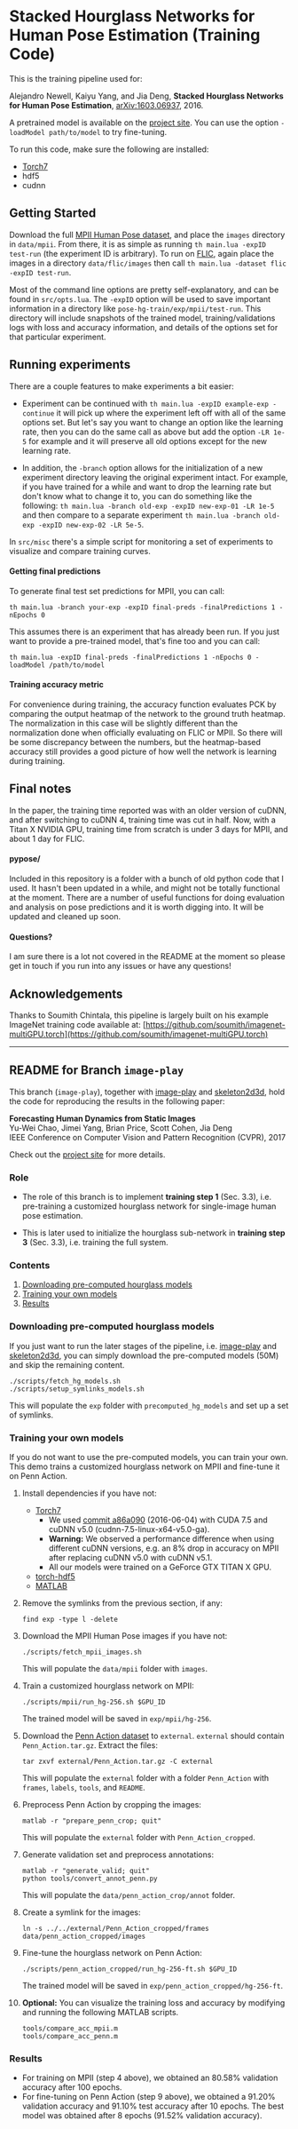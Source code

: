 # Stacked Hourglass Networks for Human Pose Estimation (Training Code)

This is the training pipeline used for:

Alejandro Newell, Kaiyu Yang, and Jia Deng,
**Stacked Hourglass Networks for Human Pose Estimation**,
[arXiv:1603.06937](http://arxiv.org/abs/1603.06937), 2016.

A pretrained model is available on the [project site](http://www-personal.umich.edu/~alnewell/pose). You can use the option `-loadModel path/to/model` to try fine-tuning. 

To run this code, make sure the following are installed:

- [Torch7](https://github.com/torch/torch7)
- hdf5
- cudnn

## Getting Started ##

Download the full [MPII Human Pose dataset](http://human-pose.mpi-inf.mpg.de), and place the `images` directory in `data/mpii`. From there, it is as simple as running `th main.lua -expID test-run` (the experiment ID is arbitrary). To run on [FLIC](http://bensapp.github.io/flic-dataset.html), again place the images in a directory `data/flic/images` then call `th main.lua -dataset flic -expID test-run`.

Most of the command line options are pretty self-explanatory, and can be found in `src/opts.lua`. The `-expID` option will be used to save important information in a directory like `pose-hg-train/exp/mpii/test-run`. This directory will include snapshots of the trained model, training/validations logs with loss and accuracy information, and details of the options set for that particular experiment.

## Running experiments ##

There are a couple features to make experiments a bit easier:

- Experiment can be continued with `th main.lua -expID example-exp -continue` it will pick up where the experiment left off with all of the same options set. But let's say you want to change an option like the learning rate, then you can do the same call as above but add the option `-LR 1e-5` for example and it will preserve all old options except for the new learning rate.

- In addition, the `-branch` option allows for the initialization of a new experiment directory leaving the original experiment intact. For example, if you have trained for a while and want to drop the learning rate but don't know what to change it to, you can do something like the following: `th main.lua -branch old-exp -expID new-exp-01 -LR 1e-5` and then compare to a separate experiment `th main.lua -branch old-exp -expID new-exp-02 -LR 5e-5`.

In `src/misc` there's a simple script for monitoring a set of experiments to visualize and compare training curves.

#### Getting final predictions ####

To generate final test set predictions for MPII, you can call:

`th main.lua -branch your-exp -expID final-preds -finalPredictions 1 -nEpochs 0`

This assumes there is an experiment that has already been run. If you just want to provide a pre-trained model, that's fine too and you can call:

`th main.lua -expID final-preds -finalPredictions 1 -nEpochs 0 -loadModel /path/to/model`

#### Training accuracy metric ####

For convenience during training, the accuracy function evaluates PCK by comparing the output heatmap of the network to the ground truth heatmap. The normalization in this case will be slightly different than the normalization done when officially evaluating on FLIC or MPII. So there will be some discrepancy between the numbers, but the heatmap-based accuracy still provides a good picture of how well the network is learning during training.

## Final notes ##

In the paper, the training time reported was with an older version of cuDNN, and after switching to cuDNN 4, training time was cut in half. Now, with a Titan X NVIDIA GPU, training time from scratch is under 3 days for MPII, and about 1 day for FLIC.

#### pypose/ ####

Included in this repository is a folder with a bunch of old python code that I used. It hasn't been updated in a while, and might not be totally functional at the moment. There are a number of useful functions for doing evaluation and analysis on pose predictions and it is worth digging into. It will be updated and cleaned up soon.

#### Questions? ####

I am sure there is a lot not covered in the README at the moment so please get in touch if you run into any issues or have any questions!

## Acknowledgements ##

Thanks to Soumith Chintala, this pipeline is largely built on his example ImageNet training code available at:
[https://github.com/soumith/imagenet-multiGPU.torch](https://github.com/soumith/imagenet-multiGPU.torch)

---

## README for Branch `image-play`

This branch (`image-play`), together with [image-play](https://github.com/ywchao/image-play) and [skeleton2d3d](https://github.com/ywchao/skeleton2d3d), hold the code for reproducing the results in the following paper:

**Forecasting Human Dynamics from Static Images**  
Yu-Wei Chao, Jimei Yang, Brian Price, Scott Cohen, Jia Deng  
IEEE Conference on Computer Vision and Pattern Recognition (CVPR), 2017  

Check out the [project site](http://www-personal.umich.edu/~ywchao/image-play/) for more details.

### Role

- The role of this branch is to implement **training step 1** (Sec. 3.3), i.e. pre-training a customized hourglass network for single-image human pose estimation.

- This is later used to initialize the hourglass sub-network in **training step 3** (Sec. 3.3), i.e. training the full system.

### Contents

1. [Downloading pre-computed hourglass models](#downloading-pre-computed-hourglass-models)
2. [Training your own models](#training-your-own-models)
3. [Results](#results)

### Downloading pre-computed hourglass models

If you just want to run the later stages of the pipeline, i.e. [image-play](https://github.com/ywchao/image-play) and [skeleton2d3d](https://github.com/ywchao/skeleton2d3d), you can simply download the pre-computed models (50M) and skip the remaining content.

  ```Shell
  ./scripts/fetch_hg_models.sh
  ./scripts/setup_symlinks_models.sh
  ```

This will populate the `exp` folder with `precomputed_hg_models` and set up a set of symlinks.

### Training your own models

If you do not want to use the pre-computed models, you can train your own. This demo trains a customized hourglass network on MPII and fine-tune it on Penn Action.

1. Install dependencies if you have not:

    - [Torch7](https://github.com/torch/distro)
         - We used [commit a86a090](https://github.com/torch/distro/commit/a86a09071344bcbe6c60a868ebde6a3b264e9efb) (2016-06-04) with CUDA 7.5 and cuDNN v5.0 (cudnn-7.5-linux-x64-v5.0-ga).
         - **Warning:** We observed a performance difference when using different cuDNN versions, e.g. an 8% drop in accuracy on MPII after replacing cuDNN v5.0 with cuDNN v5.1.
         - All our models were trained on a GeForce GTX TITAN X GPU.
    - [torch-hdf5](https://github.com/deepmind/torch-hdf5)
    - [MATLAB](https://www.mathworks.com/products/matlab.html)

2. Remove the symlinks from the previous section, if any:

    ```Shell
    find exp -type l -delete
    ```

3. Download the MPII Human Pose images if you have not:

    ```Shell
    ./scripts/fetch_mpii_images.sh
    ```

    This will populate the `data/mpii` folder with `images`.

4. Train a customized hourglass network on MPII:

    ```Shell
    ./scripts/mpii/run_hg-256.sh $GPU_ID
    ````

    The trained model will be saved in `exp/mpii/hg-256`.

5. Download the [Penn Action dataset](https://upenn.box.com/PennAction) to `external`. `external` should contain `Penn_Action.tar.gz`. Extract the files:

    ```Shell
    tar zxvf external/Penn_Action.tar.gz -C external
    ```

    This will populate the `external` folder with a folder `Penn_Action` with `frames`, `labels`, `tools`, and `README`.

6. Preprocess Penn Action by cropping the images:

    ```Shell
    matlab -r "prepare_penn_crop; quit"
    ```

    This will populate the `external` folder with `Penn_Action_cropped`.

7. Generate validation set and preprocess annotations:

    ```Shell
    matlab -r "generate_valid; quit"
    python tools/convert_annot_penn.py
    ```

    This will populate the `data/penn_action_crop/annot` folder.

8. Create a symlink for the images:

    ```Shell
    ln -s ../../external/Penn_Action_cropped/frames data/penn_action_cropped/images
    ````

9. Fine-tune the hourglass network on Penn Action:

    ```Shell
    ./scripts/penn_action_cropped/run_hg-256-ft.sh $GPU_ID
    ```

    The trained model will be saved in `exp/penn_action_cropped/hg-256-ft`.

10. **Optional:** You can visualize the training loss and accuracy by modifying and running the following MATLAB scripts.

    ```Shell
    tools/compare_acc_mpii.m
    tools/compare_acc_penn.m
    ````

### Results

- For training on MPII (step 4 above), we obtained an 80.58% validation accuracy after 100 epochs.
- For fine-tuning on Penn Action (step 9 above), we obtained a 91.20% validation accuracy and 91.10% test accuracy after 10 epochs. The best model was obtained after 8 epochs (91.52% validation accuracy).